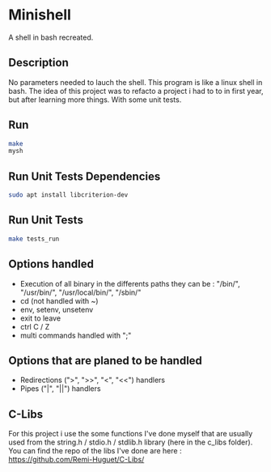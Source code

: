 # Minishell
A shell in bash recreated.

## Description
No parameters needed to lauch the shell.
This program is like a linux shell in bash.
The idea of this project was to refacto a project i had to to in first year, but after learning more things. With some unit tests.

## Run
```bash
make
mysh
```

## Run Unit Tests Dependencies
```bash
sudo apt install libcriterion-dev
```

## Run Unit Tests
```bash
make tests_run
```

## Options handled
- Execution of all binary in the differents paths they can be : "/bin/", "/usr/bin/", "/usr/local/bin/", "/sbin/"
- cd (not handled with ~)
- env, setenv, unsetenv
- exit to leave
- ctrl C / Z
- multi commands handled with ";"

## Options that are planed to be handled
- Redirections (">", ">>", "<", "<<") handlers
- Pipes ("|", "||") handlers

## C-Libs
For this project i use the some functions I've done myself that are usually used from the string.h / stdio.h / stdlib.h library (here in the c_libs folder). You can find the repo of the libs I've done are here : https://github.com/Remi-Huguet/C-Libs/